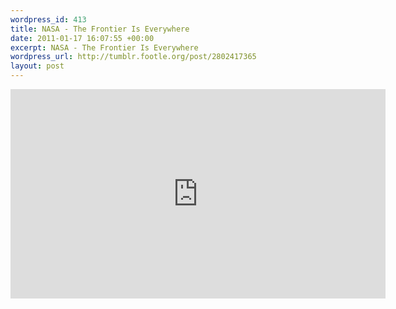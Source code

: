 ```yaml
--- 
wordpress_id: 413
title: NASA - The Frontier Is Everywhere
date: 2011-01-17 16:07:55 +00:00
excerpt: NASA - The Frontier Is Everywhere
wordpress_url: http://tumblr.footle.org/post/2802417365
layout: post
---
```

<div class="video-container">
<iframe width="600" height="335" src="http://www.youtube.com/embed/oY59wZdCDo0?rel=0" frameborder="0" allowfullscreen></iframe>
</div>